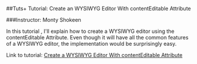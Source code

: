 ##Tuts+ Tutorial: Create an WYSIWYG Editor With contentEditable Attribute

###Instructor: Monty Shokeen

In this tutorial , I'll explain how to create a WYSIWYG editor using the contentEditable Attribute. Even though it will have all the common features of a WYSIWYG editor, the implementation would be surprisingly easy.

Link to tutorial: [Create a WYSIWYG Editor With contentEditable Attribute](http://code.tutsplus.com/tutorials/create-a-wysiwyg-editor-with-contenteditable-attribute--cms-25657) 